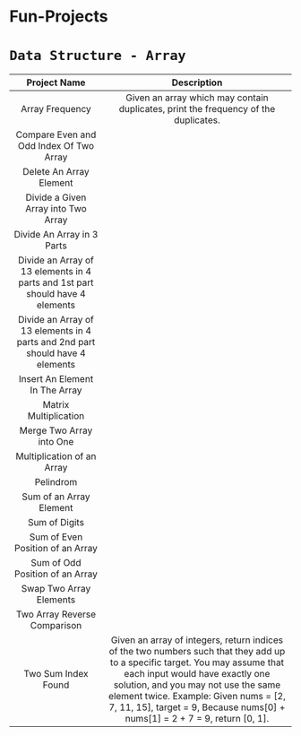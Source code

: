 # Fun-Projects

# `Data Structure - Array `

| Project Name | Description |
 :-----------:| :---------: |
| Array Frequency | Given an array which may contain duplicates, print the frequency of the duplicates. |
| Compare Even and Odd Index Of Two Array | |
| Delete An Array Element | |
| Divide a Given Array into Two Array | |
| Divide An Array in 3 Parts | |
| Divide an Array of 13 elements in 4 parts and 1st part should have 4 elements | |
| Divide an Array of 13 elements in 4 parts and 2nd part should have 4 elements | |
| Insert An Element In The Array | |
| Matrix Multiplication | |
| Merge Two Array into One | |
| Multiplication of an Array | |
| Pelindrom | |
| Sum of an Array Element | | 
| Sum of Digits | | 
| Sum of Even Position of an Array | | 
| Sum of Odd Position of an Array | | 
| Swap Two Array Elements | |  
| Two Array Reverse Comparison | | 
| Two Sum Index Found | Given an array of integers, return indices of the two numbers such that they add up to a specific target. You may assume that each input would have exactly one solution, and you may not use the same element twice. Example: Given nums = [2, 7, 11, 15], target = 9, Because nums[0] + nums[1] = 2 + 7 = 9, return [0, 1]. |
